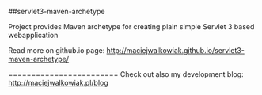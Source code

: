 ##servlet3-maven-archetype

Project provides Maven archetype for creating plain simple Servlet 3 based webapplication

Read more on github.io page:
<http://maciejwalkowiak.github.io/servlet3-maven-archetype/>

========================
Check out also my development blog: <http://maciejwalkowiak.pl/blog>